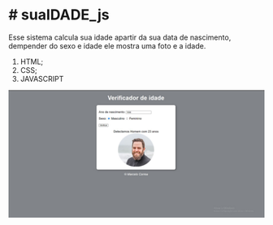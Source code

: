 # # suaIDADE_js
Esse sistema calcula sua idade apartir da sua data de nascimento, dempender do sexo e idade ele mostra uma foto e a idade.
1. HTML;
1. CSS;
1. JAVASCRIPT

[![CAPA](https://github.com/marcelodesouzacorrea/suaIDADE_js/blob/main/Captura%20de%20tela%202021-12-04%20180555.jpg "CAPA")](https://github.com/marcelodesouzacorrea/suaIDADE_js/blob/main/Captura%20de%20tela%202021-12-04%20180555.jpg "CAPA")
